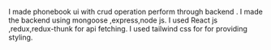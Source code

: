 I made phonebook ui with crud operation perform through backend .
I made the backend using mongoose ,express,node js.
I used React js ,redux,redux-thunk for api fetching.
I used tailwind css for for providing styling.
